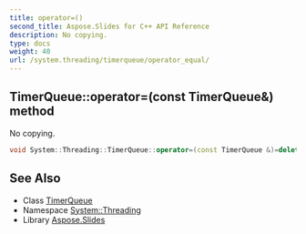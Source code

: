 ```yaml
---
title: operator=()
second_title: Aspose.Slides for C++ API Reference
description: No copying.
type: docs
weight: 40
url: /system.threading/timerqueue/operator_equal/
---
```

## TimerQueue::operator=(const TimerQueue\&) method


No copying.

```cpp
void System::Threading::TimerQueue::operator=(const TimerQueue &)=delete
```

## See Also

* Class [TimerQueue](../)
* Namespace [System::Threading](../../)
* Library [Aspose.Slides](../../../)